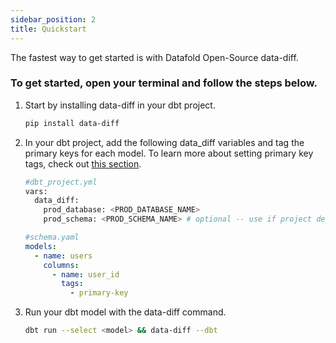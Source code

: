 ```yaml
---
sidebar_position: 2
title: Quickstart
---
```


The fastest way to get started is with Datafold Open-Source data-diff.

### To get started, open your terminal and follow the steps below.

1. Start by installing data-diff in your dbt project.
    ```bash
    pip install data-diff
    ```
2. In your dbt project, add the following data_diff variables and tag the primary keys for each model. To learn more about setting primary key tags, check out [this section](../integrations/orchestration/dbt_adv_config#tag-primary-keys-in-dbt-models).
    ```bash
    #dbt_project.yml
    vars:
      data_diff:
        prod_database: <PROD_DATABASE_NAME>
        prod_schema: <PROD_SCHEMA_NAME> # optional -- use if project deploys to a single schema
    ``` 
    ```yaml
    #schema.yaml
    models:
      - name: users
        columns:
          - name: user_id
            tags:
              - primary-key
    ```
3. Run your dbt model with the data-diff command.
    ```bash
    dbt run --select <model> && data-diff --dbt
    ```